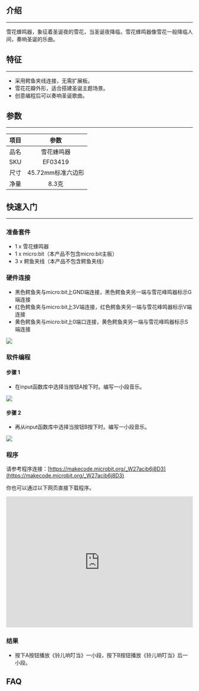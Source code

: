 ## 介绍
---
 雪花蜂鸣器，象征着圣诞夜的雪花，当圣诞夜降临，雪花蜂鸣器像雪花一般降临人间，奏响圣诞的乐曲。

## 特征
---
- 采用鳄鱼夹线连接，无需扩展板。
- 雪花花瓣外形，适合搭建圣诞主题场景。
- 创意编程后可以奏响圣诞歌曲。

## 参数
---
|项目|参数|
|:-:|:-:|
|品名|雪花蜂鸣器|
|SKU| EF03419|
|尺寸|45.72mm标准六边形|
|净量|8.3克|


## 快速入门  
---
### 准备套件
- 1 x 雪花蜂鸣器
- 1 x micro:bit（本产品不包含micro:bit主板）
- 3 x 鳄鱼夹线（本产品不包含鳄鱼夹线）

### 硬件连接  

- 黑色鳄鱼夹与micro:bit上GND端连接，黑色鳄鱼夹另一端与雪花峰鸣器标示G端连接
- 红色鳄鱼夹与micro:bit上3V端连接，红色鳄鱼夹另一端与雪花峰鸣器标示V端连接
- 黄色鳄鱼夹与micro:bit上0端口连接，黄色鳄鱼夹另一端与雪花峰鸣器标示S端连接

![](https://i.imgur.com/h65KyxW.jpg)

### 软件编程  
#### 步骤 1

- 在input函数库中选择当按钮A按下时。编写一小段音乐。

![](https://i.imgur.com/cPG4w9y.png)

#### 步骤 2

- 再从input函数库中选择当按钮B按下时。编写一小段音乐。

![](https://i.imgur.com/etnarAi.png)

### 程序

请参考程序连接：[https://makecode.microbit.org/_W27acib6j8D3](https://makecode.microbit.org/_W27acib6j8D3)

你也可以通过以下网页直接下载程序。

<div style="position:relative;height:0;padding-bottom:70%;overflow:hidden;"><iframe style="position:absolute;top:0;left:0;width:100%;height:100%;" src="https://makecode.microbit.org/#pub:_W27acib6j8D3" frameborder="0" sandbox="allow-popups allow-forms allow-scripts allow-same-origin"></iframe></div>  

### 结果  

- 按下A按钮播放《铃儿响叮当》一小段，按下B按钮播放《铃儿响叮当》后一小段。

## FAQ
